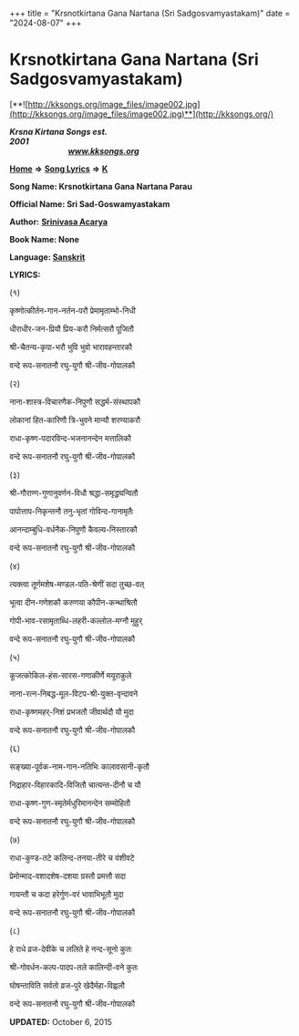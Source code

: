 +++
title = "Krsnotkirtana Gana Nartana (Sri Sadgosvamyastakam)"
date = "2024-08-07"
+++

# Krsnotkirtana Gana Nartana (Sri Sadgosvamyastakam)
[**![http://kksongs.org/image_files/image002.jpg](http://kksongs.org/image_files/image002.jpg)**](http://kksongs.org/)

**_Krsna Kirtana Songs est. 2001_**                                                                                                                                                 **_www.kksongs.org_**

**[Home](http://kksongs.org/)** **⇒** **[Song Lyrics](http://kksongs.org/lyrics.html)** **⇒** **[K](http://kksongs.org/songs/song_k.html)**

**Song Name: Krsnotkirtana Gana Nartana Parau**

**Official Name: Sri Sad-Goswamyastakam**

**Author:** [**Srinivasa Acarya**](http://kksongs.org/authors/list/srinivasa.html)

**Book Name: None**

**Language: [Sanskrit](http://kksongs.org/language/list/sanskrit.html)**

**LYRICS:**

(१)

कृष्णोत्कीर्तन\-गान\-नर्तन\-परौ प्रेमामृताम्भो\-निधी

धीराधीर\-जन\-प्रियौ प्रिय\-करौ निर्मत्सरौ पूजितौ

श्री\-चैतन्य\-कृपा\-भरौ भुवि भुवो भारावहन्तारकौ

वन्दे रूप\-सनातनौ रघु\-युगौ श्री\-जीव\-गोपालकौ

(२)

नाना\-शास्त्र\-विचारणैक\-निपुणौ सद्धर्म\-संस्थापकौ

लोकानां हित\-कारिणौ त्रि\-भुवने मान्यौ शरण्याकरौ

राधा\-कृष्ण\-पदारविन्द\-भजनानन्देन मत्तालिकौ

वन्दे रूप\-सनातनौ रघु\-युगौ श्री\-जीव\-गोपालकौ

(३)

श्री\-गौराण्ग\-गुणानुवर्णन\-विधौ श्रद्धा\-समृद्ध्यन्वितौ

पापोत्ताप\-निकृन्तनौ तनु\-भृतां गोविन्द\-गानामृतैः

आनन्दाम्बुधि\-वर्धनैक\-निपुणौ कैवल्य\-निस्तारकौ

वन्दे रूप\-सनातनौ रघु\-युगौ श्री\-जीव\-गोपालकौ

(४)

त्यक्त्वा तूर्णमशेष\-मण्डल\-पति\-श्रेणीं सदा तुच्छ\-वत्

भूत्वा दीन\-गणेशकौ करुणया कौपीन\-कन्थाश्रितौ

गोपी\-भाव\-रसामृताब्धि\-लहरी\-कल्लोल\-मग्नौ मुहुर्

वन्दे रूप\-सनातनौ रघु\-युगौ श्री\-जीव\-गोपालकौ

(५)

कूजत्कोकिल\-हंस\-सारस\-गणाकीर्णे मयूराकुले

नाना\-रत्न\-निबद्ध\-मूल\-विटप\-श्री\-युक्त\-वृन्दावने

राधा\-कृष्णमहर्\-निशं प्रभजतौ जीवार्थदौ यौ मुदा

वन्दे रूप\-सनातनौ रघु\-युगौ श्री\-जीव\-गोपालकौ

(६)

सङ्ख्या\-पूर्वक\-नाम\-गान\-नतिभिः कालावसानी\-कृतौ

निद्राहार\-विहारकादि\-विजितौ चात्यन्त\-दीनौ च यौ

राधा\-कृष्ण\-गुण\-स्मृतेर्मधुरिमानन्देन सम्मोहितौ

वन्दे रूप\-सनातनौ रघु\-युगौ श्री\-जीव\-गोपालकौ

(७)

राधा\-कुण्ड\-तटे कलिन्द\-तनया\-तीरे च वंशीवटे

प्रेमोन्माद\-वशादशेष\-दशया ग्रस्तौ प्रमत्तौ सदा

गायन्तौ च कदा हरेर्गुण\-वरं भावाभिभूतौ मुदा

वन्दे रूप\-सनातनौ रघु\-युगौ श्री\-जीव\-गोपालकौ

(८)

हे राधे व्रज\-देवीके च ललिते हे नन्द\-सूनो कुतः

श्री\-गोवर्धन\-कल्प\-पादप\-तले कालिन्दी\-वने कुतः

घोषन्ताविति सर्वतो व्रज\-पुरे खेदैर्महा\-विह्वलौ

वन्दे रूप\-सनातनौ रघु\-युगौ श्री\-जीव\-गोपालकौ

**UPDATED:** October 6, 2015
